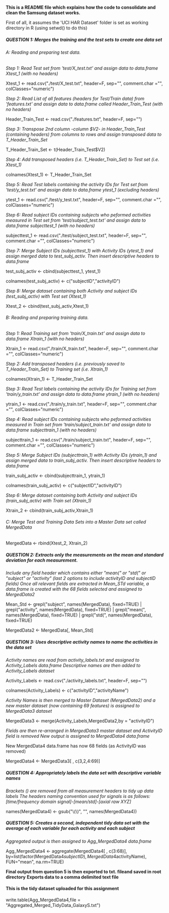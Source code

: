 **This is a README file which explains how the code to consolidate and clean the Samsung dataset works.**

First of all, it assumes the 'UCI HAR Dataset' folder is set as working directory in R (using setwd() to do this)


##### QUESTION 1: Merges the training and the test sets to create one data set

###### A: Reading and preparing test data.

*Step 1: Read Test set from 'test/X_test.txt' and assign data to data.frame Xtest_1 (with no headers)*

Xtest_1 <- read.csv("./test/X_test.txt", header=F, sep="", comment.char ="", colClasses="numeric")

*Step 2: Read List of all features (headers for Test/Train data) from 'features.txt' and assign data to data.frame called Header_Train_Test (with no headers)*

Header_Train_Test <- read.csv("./features.txt", header=F, sep="")

*Step 3: Transpose 2nd column -column $V2- in Header_Train_Test (containing headers) from columns to rows and assign transposed data to T_Header_Train_Set*

T_Header_Train_Set <- t(Header_Train_Test$V2)

*Step 4: Add transposed headers (i.e. T_Header_Train_Set) to Test set (i.e. Xtest_1)*

colnames(Xtest_1) <- T_Header_Train_Set

*Step 5: Read Test labels containing the activity IDs for Test set from 'test/y_test.txt' and assign data to data.frame ytest_1 (excluding headers)*

ytest_1 <- read.csv("./test/y_test.txt", header=F, sep="", comment.char ="", colClasses="numeric")

*Step 6: Read subject IDs containing subjects who peformed activities measured in Test set from 'test/subject_test.txt' and assign data to data.frame subjecttest_1 (with no headers)*

subjecttest_1 <- read.csv("./test/subject_test.txt", header=F, sep="", comment.char ="", colClasses="numeric")

*Step 7: Merge Subject IDs (subjecttest_1) with Activity IDs (ytest_1) and assign merged data to test_subj_activ. Then insert descriptive headers to data.frame*

test_subj_activ <- cbind(subjecttest_1, ytest_1)

colnames(test_subj_activ) <- c("subjectID","activityID")

*Step 8: Merge dataset containing both Activity and subject IDs (test_subj_activ) with Test set (Xtest_1)*

Xtest_2 <- cbind(test_subj_activ,Xtest_1)



###### B: Reading and preparing training data.

*Step 1: Read Training set from 'train/X_train.txt' and assign data to data.frame Xtrain_1 (with no headers)*

Xtrain_1 <- read.csv("./train/X_train.txt", header=F, sep="", comment.char ="", colClasses="numeric")

*Step 2: Add transposed headers (i.e. previously saved to T_Header_Train_Set) to Training set (i.e. Xtrain_1)*

colnames(Xtrain_1) <- T_Header_Train_Set

*Step 3: Read Test labels containing the activity IDs for Training set from 'train/y_train.txt' and assign data to data.frame ytrain_1 (with no headers)*

ytrain_1 <- read.csv("./train/y_train.txt", header=F, sep="", comment.char ="", colClasses="numeric")

*Step 4: Read subject IDs containing subjects who peformed activities measured in Train set from 'train/subject_train.txt' and assign data to data.frame subjecttrain_1 (with no headers)*

subjecttrain_1 <- read.csv("./train/subject_train.txt", header=F, sep="", comment.char ="", colClasses="numeric")

*Step 5: Merge Subject IDs (subjecttrain_1) with Activity IDs (ytrain_1) and assign merged data to train_subj_activ. Then insert descriptive headers to data.frame*

train_subj_activ <- cbind(subjecttrain_1, ytrain_1)

colnames(train_subj_activ) <- c("subjectID","activityID")

*Step 6: Merge dataset containing both Activity and subject IDs (train_subj_activ) with Train set (Xtrain_1)*

Xtrain_2 <- cbind(train_subj_activ,Xtrain_1)



###### C: Merge Test and Training Data Sets into a Master Data set called MergedData

MergedData <- rbind(Xtest_2, Xtrain_2)




##### QUESTION 2: Extracts only the measurements on the mean and standard deviation for each measurement.
*Include any field header which contains either "mean(" or "std(" or "subject" or "activity"
(last 2 options to include activityID and subjectID fields)
Once all relevant fields are extracted in Mean_STd variable, a data.frame is created with the 68 fields selected and assigned to MergedData2*

Mean_Std <- grepl("subject", names(MergedData), fixed=TRUE) | grepl("activity", names(MergedData), fixed=TRUE) | grepl("mean(", names(MergedData), fixed=TRUE) | grepl("std(", names(MergedData), fixed=TRUE)

MergedData2 <- MergedData[, Mean_Std]



##### QUESTION 3: Uses descriptive activity names to name the activities in the data set

*Activity names are read from activity_labels.txt and assigned to Activity_Labels data.frame
Descriptive names are then added to Activity_Labels dataset*

Activity_Labels <- read.csv("./activity_labels.txt", header=F, sep="")

colnames(Activity_Labels) <- c("activityID","activityName")

*Activity Names is then merged to Master Dataset (MergedData2) and a new master dataset (now containing 69 features) is assigned to MergedData3 dataset*

MergedData3 <- merge(Activity_Labels,MergedData2,by = "activityID")

*FIelds are then re-arranged in MergedData3 master dataset and ActivityID field is removed*
*New output is assigned to MergedData4 data.frame*

New MergedData4 data.frame has now 68 fields (as ActivityID was removed)

MergedData4 <- MergedData3[ , c(3,2,4:69)]




##### QUESTION 4: Appropriately labels the data set with descriptive variable names

*Brackets () are removed from all measurement headers to tidy up data labels*
*The headers naming convention used for signals is as follows: [time/frequency domain signal]-[mean/std]-[axial raw XYZ]*

names(MergedData4) <- gsub("\\(\\)", "", names(MergedData4))


##### QUESTION 5: Creates a second, independent tidy data set with the average of each variable for each activity and each subject

*Aggregated output is then assigned to Agg_MergedData4 data.frame*

Agg_MergedData4 <- aggregate(MergedData4[ , c(3:68)], by=list(factor(MergedData4$subjectID),MergedData4$activityName), FUN="mean", na.rm=TRUE)

**Final output from question 5 is then exported to txt. fileand saved in root directory**
**Exports data to a comma delimited text file**

#### This is the tidy dataset uploaded for this assignment

write.table(Agg_MergedData4,file = "Aggregated_Merged_TidyData_GalaxyS.txt")
